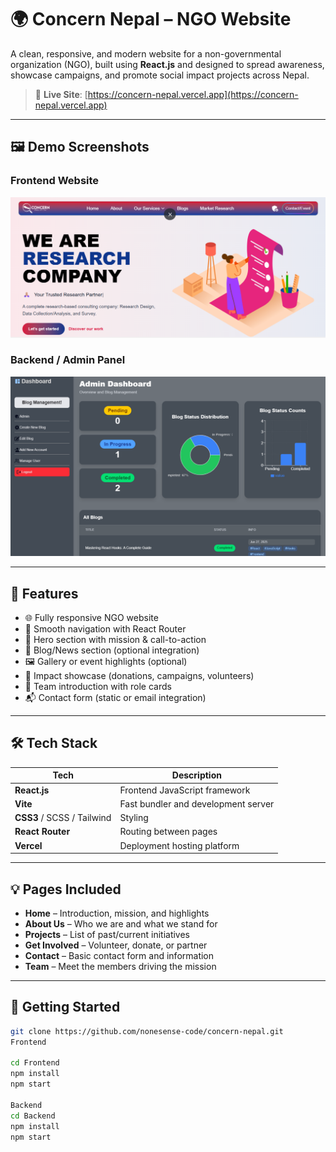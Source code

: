 # 🌍 Concern Nepal – NGO Website

A clean, responsive, and modern website for a non-governmental organization (NGO), built using **React.js** and designed to spread awareness, showcase campaigns, and promote social impact projects across Nepal.

> 🔗 **Live Site**: [https://concern-nepal.vercel.app](https://concern-nepal.vercel.app)

---

## 🖼️ Demo Screenshots

### Frontend Website
![Frontend Demo](./DemoImages/Frontend-Demo.png)

### Backend / Admin Panel
![Backend Demo](./DemoImages/Backend-Demo.png)

---

## 📌 Features

- 🌐 Fully responsive NGO website
- 🧭 Smooth navigation with React Router
- 💬 Hero section with mission & call-to-action
- 📝 Blog/News section (optional integration)
- 🖼️ Gallery or event highlights (optional)
- 📣 Impact showcase (donations, campaigns, volunteers)
- 📇 Team introduction with role cards
- 📬 Contact form (static or email integration)

---

## 🛠 Tech Stack

| Tech                       | Description                         |
| -------------------------- | --------------------------------- |
| **React.js**               | Frontend JavaScript framework     |
| **Vite**                   | Fast bundler and development server|
| **CSS3** / SCSS / Tailwind | Styling                           |
| **React Router**           | Routing between pages             |
| **Vercel**                 | Deployment hosting platform       |

---

## 💡 Pages Included

- **Home** – Introduction, mission, and highlights
- **About Us** – Who we are and what we stand for
- **Projects** – List of past/current initiatives
- **Get Involved** – Volunteer, donate, or partner
- **Contact** – Basic contact form and information
- **Team** – Meet the members driving the mission

---

## 🚀 Getting Started

```bash
git clone https://github.com/nonesense-code/concern-nepal.git
Frontend

cd Frontend
npm install
npm start

Backend
cd Backend
npm install
npm start
